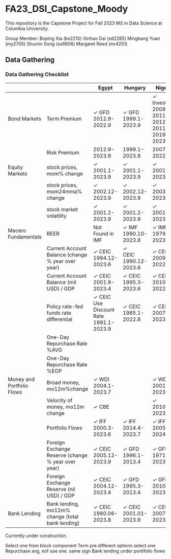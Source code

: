 # FA23_DSI_Capstone_Moody

This repository is the Capstone Project for Fall 2023 MS in Data Science at Columbia University.

Group Member:
Boping Xia (bx2210)
Xinhao Dai (xd2285)
Mingkang Yuan (my2705)
Shumin Song (ss6606)
Margaret Reed (mr4251)

## Data Gathering
### Data Gathering Checklist


|                           |                                                  | Egypt     | Hungary   | Nigeria | Poland | Romania |
|---------------------------|--------------------------------------------------|-----------|-----------|---------|--------|---------|
| Bond Markets              | Term Premium                                      |✓ GFD</br>2012.9-2022.9| ✓ GFD</br>1999.1-2023.9|✓ Investing</br>2008.01-2011.07</br>2012.07-20117.10</br>2019.07-2023.09|✓ GFD</br>2003.12-2023.3|✓ GFD</br>2008.1-2022.9|
|                           | Risk Premium                                      |2012.9-2023.9|1999.1-2023.9|2007.12-2022.9|1999.5-2023.3|2001.12-2023.6|
| Equity Markets            | stock prices, mom% change                         |✓ 2001.1-2023.9|✓ 2001.1-2023.9|✓ 2001.2-2023.9|✓ 2001.1-2023.9 |✓ 2003.2-2023.9|
|                           | stock prices, mom24mma% change                    |✓ 2002.12-2023.9|✓ 2002.12-2023.9|✓ 2003.1-2023.9|✓ 2002.12-2023.9|✓ 2005.1-2023.9|
|                           | stock market volatility                           |✓ 2001.2-2023.9|✓ 2001.2-2023.9 |✓ 2001.2-2023.9|✓ 2001.2-2023.9 |✓ 2003.3-2023.9|
| Macero Fundamentals       | REER                                              | Not Found in IMF|✓ IMF</br>1990.10-2023.8|✓ IMF</br>1979.12-2023.8|✓ IMF</br>1990.10-2023.8|✓ IMF</br>1990.10-2023.8|
|                           | Current Account Balance (change % year over year) |✓ CEIC</br>1994.12-2023.6|✓</br>CEIC 1990.12-2023.6|✓ CEIC</br>2009.3-2022.12|✓ CEIC</br>2001.3-2023.6|✓ CEIC</br>2003.9-2023.6|
|                           | Current Account Balance (mil USD) / GDP           |✓ CEIC</br>2001.9-2023.4|✓ CEIC</br> 1995.3-2023.6|✓ CEIC </br>2010.3-2022.12|✓ CEIC </br>2022.3-2023.6|✓ CEIC </br>2022.9-2023.6|
|                           | Policy rate-fed funds rate differential           |✓ CEIC</br>Use Discount Rate</br>1991.1-2023.9|✓ CEIC</br>1985.1-2022.8|✓ CEIC</br>2007.1-2023.4|✓ CEIC</br>1998.1-2022.8|✓ CEIC</br>1993.12-2022.08|
|                           | One-Day Repurchase Rate %AVG                      |           |           |         |        |         |
|                           | One-Day Repurchase Rate %EOP                      |           |           |         |        |         |
| Money and Portfolio Flows | Broad money, mo12m%change                         |✓ WDI</br>2004.1-2023.7 | |✓ WDI</br>2001.12-2023.4|✓ IMF</br>2004.3-2023.7|✓ IMF</br>2001.12-2023.8|
|                           | Velocity of money, mo12m change                   |✓ CBE      | | ✓ 2010.3-2023.4 | ✓ 2004.3-2023.6 | ✓ 2001.12-2023.6 |
|                           | Portfolio Flows                                   |✓ IFF 2000.3-2023.6 |✓ IFF 2014.4-2023.7|✓ IFF 2005.3-2024.12 |✓ IFF 2000.1-2023.7 |✓ IFF 2005.1-2023.7 |
|                           | Foreign Exchange Reserve (change % year over year)|✓ CEIC</br>2005.12-2023.9|✓ GFD</br>1996.1-2013.4|✓ GFD</br>1971.1-2023.5|✓ GFD</br>2001.1-2013.5|✓ GFD</br>1996.8-2013.4|
|                           | Foreign Exchange Reserve (nil USD) / GDP          |✓ CEIC</br>2004.12-2023.4|✓ GFD</br>1995.3-2013.4|✓ GFD</br>2010.3-2023.5|✓ GFD</br>2002.3-2013.5|✓ GFD</br>1995.8-2013.4|
|   Bank Lending            | Bank lending, mo12m% change (total bank lending)  |✓ CEIC</br>1980.06-2023.8 |✓ CEIC</br>2001.01-2023.9|✓ CEIC</br>2007.01-2023.8|✓ CEIC</br>2006.01-2023.8|✓ CEIC</br>2006.12-2023.8|
    




Currently under construction.

Select one from block component
Term pre different options select one
Repurchase avg, eof use one.
same sign
Bank lending under portifolio flows
